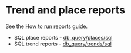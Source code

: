 # Trend and place reports

See the [How to run reports](reports.md#how-to-run-reports) guide.

- SQL place reports - [db_query/places/sql](https://github.com/MichaelCurrin/twitterverse/tree/master/app/lib/db_query/sql/places)
- SQL trend reports - [db_query/trends/sql](https://github.com/MichaelCurrin/twitterverse/tree/master/app/lib/db_query/sql/trends)
